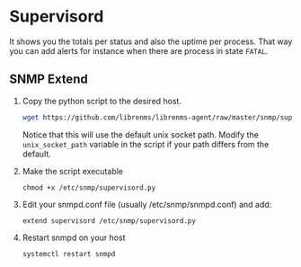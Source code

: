 # Supervisord

It shows you the totals per status and also the uptime per process. That way you can add alerts for instance when there are process in state `FATAL`.

## SNMP Extend

1. Copy the python script to the desired host.

    ```bash
    wget https://github.com/librenms/librenms-agent/raw/master/snmp/supervisord.py -O /etc/snmp/supervisord.py
    ```

    Notice that this will use the default unix socket path. Modify the `unix_socket_path` variable in the script if your path differs from the default.

2. Make the script executable

    ```
    chmod +x /etc/snmp/supervisord.py
    ```

3. Edit your snmpd.conf file (usually /etc/snmp/snmpd.conf) and add:

    ```
    extend supervisord /etc/snmp/supervisord.py
    ```

4. Restart snmpd on your host

    ```bash
    systemctl restart snmpd
    ```
